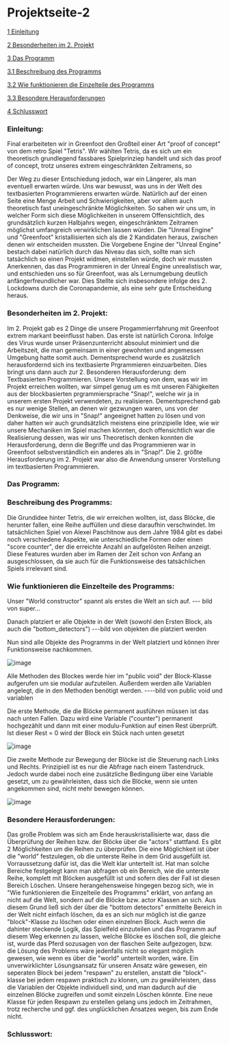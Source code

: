 # Projektseite-2

[1 Einleitung](#1)

[2 Besonderheiten im 2. Projekt](#2)

[3 Das Programm](#3)

[3.1 Beschreibung des Programms](#3.1)

[3.2 Wie funktionieren die Einzelteile des Programms](#3.2)

[3.3 Besondere Herausforderungen](#3.3)

[4 Schlusswort](#4)


### <a name="1"></a>Einleitung:
Final erarbeiteten wir in Greenfoot den Großteil einer Art "proof of concept" von dem retro Spiel "Tetris".
Wir wählten Tetris, da es sich um ein theoretisch grundlegend fassbares Spielprinziep handelt und sich das proof of concept, trotz unseres extrem eingeschränkten Zeitramens, so 

Der Weg zu dieser Entschiedung jedoch, war ein Längerer, als man eventuell erwarten würde.
Uns war bewusst, was uns in der Welt des textbasierten Programmierens erwarten würde. Natürlich auf der einen Seite eine Menge Arbeit und Schwierigkeiten, aber vor allem auch theoretisch fast uneingeschränkte Möglichkeiten.
So sahen wir uns um, in welcher Form sich diese Möglichkeiten in unserem Offensichtlich, des grundsätzlich kurzen Halbjahrs wegen, eingeschränktem Zeitramen möglichst umfangreich verwirklichen lassen würden.
Die "Unreal Engine" und "Greenfoot" kristallisierten sich als die 2 Kandidaten heraus, zwischen denen wir entscheiden mussten. Die Vorgebene Engine der "Unreal Engine" bestach dabei natürlich durch das Niveau das sich, sollte man sich tatsächlich so einen Projekt widmen, einstellen würde, doch wir mussten Anerkennen, das das Programmieren in der Unreal Engine unrealistisch war, und entschieden uns so für Greenfoot, was als Lernumgebung deutlich anfängerfreundlicher war.
Dies Stellte sich insbesondere infolge des 2. Lockdowns durch die Coronapandemie, als eine sehr gute Entscheidung heraus.

### <a name="2"></a>Besonderheiten im 2. Projekt:
Im 2. Projekt gab es 2 Dinge die unsere Progammierrfahrung mit Greenfoot extrem markant beeinflusst haben. 
Das erste ist natürlich Corona. Infolge des Virus wurde unser Präsenzunterricht absoulut minimiert und die Arbeitszeit, die man gemeinsam in einer gewohnten und angemessen Umgebung hatte somit auch. Dementsprechend wurde es zusätzlich herausfordernd sich ins textbasierte Prgrammieren einzuarbeiten.
Dies bringt uns dann auch zur 2. Besonderen Herausforderung: dem Textbasierten Programmieren.
Unsere Vorstellung von dem, was wir im Projekt erreichen wollten, war simpel genug um es mit unseren Fähigkeiten aus der blockbasierten prgrammiersprache "Snap!", welche wir ja in unserem ersten Projekt verwendeten, zu realisieren. 
Dementsprechend gab es nur wenige Stellen, an denen wir gezwungen waren, uns von der Denkweise, die wir uns in "Snap!" angeeignet hatten zu lösen und von daher hatten wir auch grundsätzlich meistens eine prinzipielle Idee, wie wir unsere Mechaniken im Spiel machen könnten, doch offensichtlich war die Realisierung dessen, was wir uns Theoretisch denken konnten die Herausforderung, denn die Begriffe und das Programmieren war in Greenfoot selbstverständlich ein anderes als in "Snap!". Die 2. größte Herausforderung im 2. Projekt war also die Anwendung unserer Vorstellung im textbasierten Programmieren.

### <a name="3"></a>Das Programm:

### <a name="3.1"></a>Beschreibung des Programms:

Die Grundidee hinter Tetris, die wir erreichen wollten, ist, dass Blöcke, die herunter fallen, eine Reihe auffüllen und diese daraufhin verschwindet.
Im tatsächlichen Spiel von Alexei Paschitnow aus dem Jahre 1984 gibt es dabei noch verschiedene Aspekte, wie unterschiedliche Formen oder einen "score counter", der die erreichte Anzahl an aufgelösten Reihen anzeigt.
Diese Features wurden aber im Ramen der Zeit schon von Anfang an ausgeschlossen, da sie auch für die Funktionsweise des tatsächlichen Spiels irrelevant sind.
 
### <a name="3.2"></a>Wie funktionieren die Einzelteile des Programms:
Unser "World constructor" spannt als erstes die Welt an sich auf.
--- bild von super...

Danach platziert er alle Objekte in der Welt (sowohl den Ersten Block, als auch die "bottom_detectors")
---bild von objekten die platziert werden

Nun sind alle Objekte des Programms in der Welt platziert und können ihrer Funktionsweise nachkommen.

![image](https://user-images.githubusercontent.com/69623479/115020375-cddf4800-9eba-11eb-8ed4-0eb92adc07c5.png)


Alle Methoden des Blockes werde hier im "public void" der Block-Klasse aufgerufen um sie modular aufzuteilen. Außerdem werden alle Variablen angelegt, die in den Methoden benötigt werden.
----bild von public void und variablen

Die erste Methode, die die Blöcke permanent ausführen müssen ist das nach unten Fallen.
Dazu wird eine Variable ("counter") permanent hochgezählt und dann mit einer modulu-Funktion auf einen Rest überprüft. Ist dieser Rest = 0 wird der Block ein Stück nach unten gesetzt

![image](https://user-images.githubusercontent.com/69623479/115020511-fcf5b980-9eba-11eb-84a4-1cac7748f4ea.png)

Die zweite Methode zur Bewegung der Blöcke ist die Steuerung nach Links und Rechts.
Prinzipiell ist es nur die Abfrage nach einem Tastendruck. Jedoch wurde dabei noch eine zusätzliche Bedingung über eine Variable gesetzt, um zu gewährleisten, dass sich die Blöcke, wenn sie unten angekommen sind, nicht mehr bewegen können.

![image](https://user-images.githubusercontent.com/69623479/115021174-ec920e80-9ebb-11eb-8134-d447fb1153c7.png)





### <a name="3.3"></a>Besondere Herausforderungen:
Das große Problem was sich am Ende herauskristallisierte war, dass die Überprüfung der Reihen bzw. der Blöcke über die "actors" stattfand.
Es gibt 2 Möglichkeiten um die Reihen zu überprüfen. Die eine Möglichkeit ist über die "world" festzulegen, ob die unterste Reihe in dem Grid ausgefüllt ist.
Vorraussetzung dafür ist, das die Welt klar unterteilt ist. Hat man solche Bereiche festgelegt kann man abfragen ob ein Bereich, wie die unterste Reihe, komplett mit Blöcken ausgefüllt ist und sofern dies der Fall ist diesen Bereich Löschen.
Unsere herangehensweise hingegen bezog sich, wie in "Wie funktionieren die Einzelteile des Programms" erklärt, von anfang an nicht auf die Welt, sondern auf die Blöcke bzw. actor Klassen an sich.
Aus diesem Grund ließ sich der über die "bottom detectors" ermittelte Bereich in der Welt nicht einfach löschen, da es an sich nur möglich ist die ganze "block"-Klasse zu löschen oder einen einzelnen Block. 
Auch wenn die dahinter steckende Logik, das Spielfeld einzuteilen und das Programm auf diesem Weg erkennen zu lassen, welche Blöcke es löschen soll, die gleiche ist, wurde das Pferd sozusagen von der flaschen Seite aufgezogen, bzw. die Lösung des Problems wäre jedenfalls nicht so elegant möglich gewesen, wie wenn es über die "world" unterteilt worden, wäre.
Ein unverwirklichter Lösungsansatz für unseren Ansatz wäre gewesen, ein seperaten Block bei jedem "respawn" zu erstellen, anstatt die "block"-klasse bei jedem respawn praktisch zu klonen, um zu gewährleisten, dass die Variablen der Objekte individuell sind, und man dadurch auf die einzelnen Blöcke zugreifen und somit einzeln Löschen könnte.
Eine neue Klasse für jeden Respawn zu erstellen gelang uns jedoch im Zeitrahmen, trotz recherche und ggf. des unglücklichen Ansatzes wegen, bis zum Ende nicht.



### <a name="4"></a>Schlusswort:

